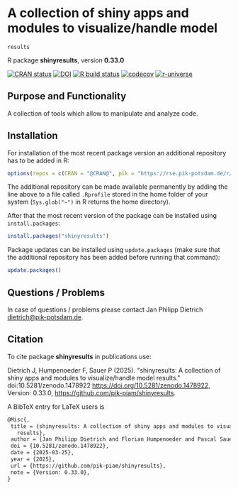 # A collection of shiny apps and modules to visualize/handle model
    results

R package **shinyresults**, version **0.33.0**

[![CRAN status](https://www.r-pkg.org/badges/version/shinyresults)](https://cran.r-project.org/package=shinyresults) [![DOI](https://zenodo.org/badge/DOI/10.5281/zenodo.1478922.svg)](https://doi.org/10.5281/zenodo.1478922) [![R build status](https://github.com/pik-piam/shinyresults/workflows/check/badge.svg)](https://github.com/pik-piam/shinyresults/actions) [![codecov](https://codecov.io/gh/pik-piam/shinyresults/branch/master/graph/badge.svg)](https://app.codecov.io/gh/pik-piam/shinyresults) [![r-universe](https://pik-piam.r-universe.dev/badges/shinyresults)](https://pik-piam.r-universe.dev/builds)

## Purpose and Functionality

A collection of tools which allow to manipulate and analyze
    code.


## Installation

For installation of the most recent package version an additional repository has to be added in R:

```r
options(repos = c(CRAN = "@CRAN@", pik = "https://rse.pik-potsdam.de/r/packages"))
```
The additional repository can be made available permanently by adding the line above to a file called `.Rprofile` stored in the home folder of your system (`Sys.glob("~")` in R returns the home directory).

After that the most recent version of the package can be installed using `install.packages`:

```r 
install.packages("shinyresults")
```

Package updates can be installed using `update.packages` (make sure that the additional repository has been added before running that command):

```r 
update.packages()
```

## Questions / Problems

In case of questions / problems please contact Jan Philipp Dietrich <dietrich@pik-potsdam.de>.

## Citation

To cite package **shinyresults** in publications use:

Dietrich J, Humpenoeder F, Sauer P (2025). "shinyresults: A collection of shiny apps and modules to visualize/handle model results." doi:10.5281/zenodo.1478922 <https://doi.org/10.5281/zenodo.1478922>, Version: 0.33.0, <https://github.com/pik-piam/shinyresults>.

A BibTeX entry for LaTeX users is

 ```latex
@Misc{,
  title = {shinyresults: A collection of shiny apps and modules to visualize/handle model
    results},
  author = {Jan Philipp Dietrich and Florian Humpenoeder and Pascal Sauer},
  doi = {10.5281/zenodo.1478922},
  date = {2025-03-25},
  year = {2025},
  url = {https://github.com/pik-piam/shinyresults},
  note = {Version: 0.33.0},
}
```
